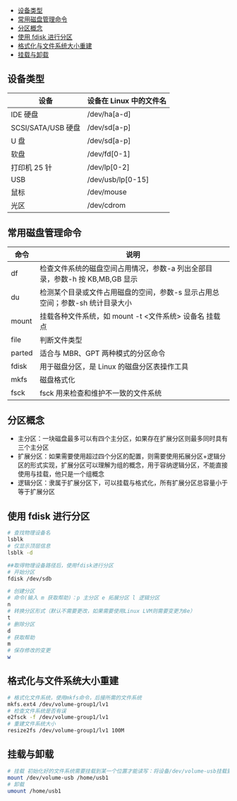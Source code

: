 <!-- START doctoc generated TOC please keep comment here to allow auto update -->
<!-- DON'T EDIT THIS SECTION, INSTEAD RE-RUN doctoc TO UPDATE -->


- [设备类型](#%E8%AE%BE%E5%A4%87%E7%B1%BB%E5%9E%8B)
- [常用磁盘管理命令](#%E5%B8%B8%E7%94%A8%E7%A3%81%E7%9B%98%E7%AE%A1%E7%90%86%E5%91%BD%E4%BB%A4)
- [分区概念](#%E5%88%86%E5%8C%BA%E6%A6%82%E5%BF%B5)
- [使用 fdisk 进行分区](#%E4%BD%BF%E7%94%A8-fdisk-%E8%BF%9B%E8%A1%8C%E5%88%86%E5%8C%BA)
- [格式化与文件系统大小重建](#%E6%A0%BC%E5%BC%8F%E5%8C%96%E4%B8%8E%E6%96%87%E4%BB%B6%E7%B3%BB%E7%BB%9F%E5%A4%A7%E5%B0%8F%E9%87%8D%E5%BB%BA)
- [挂载与卸载](#%E6%8C%82%E8%BD%BD%E4%B8%8E%E5%8D%B8%E8%BD%BD)

<!-- END doctoc generated TOC please keep comment here to allow auto update -->

## 设备类型

| 设备               | 设备在 Linux 中的文件名 |
| ------------------ | ----------------------- |
| IDE 硬盘           | /dev/ha[a-d]            |
| SCSI/SATA/USB 硬盘 | /dev/sd[a-p]            |
| U 盘               | /dev/sd[a-p]            |
| 软盘               | /dev/fd[0-1]            |
| 打印机 25 针       | /dev/lp[0-2]            |
| USB                | /dev/usb/lp[0-15]       |
| 鼠标               | /dev/mouse              |
| 光区               | /dev/cdrom              |

## 常用磁盘管理命令

| 命令   | 说明                                                                          |
| ------ | ----------------------------------------------------------------------------- |
| df     | 检查文件系统的磁盘空间占用情况，参数-a 列出全部目录，参数-h 按 KB,MB,GB 显示  |
| du     | 检测某个目录或文件占用磁盘的空间，参数-s 显示占用总空间；参数-sh 统计目录大小 |
| mount  | 挂载各种文件系统，如 mount -t <文件系统> 设备名 挂载点                        |
| file   | 判断文件类型                                                                  |
| parted | 适合与 MBR、GPT 两种模式的分区命令                                            |
| fdisk  | 用于磁盘分区，是 Linux 的磁盘分区表操作工具                                   |
| mkfs   | 磁盘格式化                                                                    |
| fsck   | fsck 用来检查和维护不一致的文件系统                                           |

## 分区概念

- 主分区：一块磁盘最多可以有四个主分区，如果存在扩展分区则最多同时具有三个主分区
- 扩展分区：如果需要使用超过四个分区的配置，则需要使用拓展分区+逻辑分区的形式实现，扩展分区可以理解为组的概念，用于容纳逻辑分区，不能直接使用与挂载，他只是一个组概念
- 逻辑分区：隶属于扩展分区下，可以挂载与格式化，所有扩展分区总容量小于等于扩展分区

## 使用 fdisk 进行分区

```bash
# 查找物理设备名
lsblk
# 仅显示顶层信息
lsblk -d

##取得物理设备路径后，使用fdisk进行分区
# 开始分区
fdisk /dev/sdb

# 创建分区
# 命令(输入 m 获取帮助)：p 主分区 e 拓展分区 l 逻辑分区
n
# 转换分区形式（默认不需要更改，如果需要使用Linux LVM则需要变更为8e）
t
# 删除分区
d
# 获取帮助
m
# 保存修改的变更
w

```

## 格式化与文件系统大小重建

```bash
# 格式化文件系统，使用mkfs命令，后接所需的文件系统
mkfs.ext4 /dev/volume-group1/lv1
# 检查文件系统是否有误
e2fsck -f /dev/volume-group1/lv1
# 重建文件系统大小
resize2fs /dev/volume-group1/lv1 100M
```

## 挂载与卸载

```bash
# 挂载 初始化好的文件系统需要挂载到某一个位置才能读写：将设备/dev/volume-usb挂载到/home/usb1
mount /dev/volume-usb /home/usb1
# 卸载
umount /home/usb1
```
